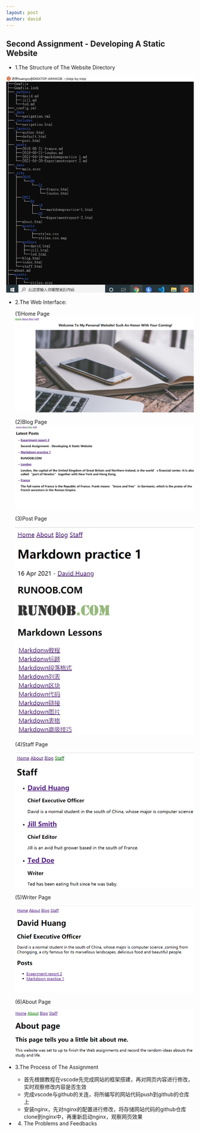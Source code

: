 ```yaml
---
layout: post
author: david
---
```



Second Assignment - Developing A Static Website
--------------------------

* 1.The Structure of The Website Directory


![Structure](/assets/images/1.jpg)


* 2.The Web Interface:
    
    (1)Home Page
    ![Home Page](/assets/images/Homepage.jpg)

    (2)Blog Page
    ![Blog Page](/assets/images/Blogpage.jpg)

    (3)Post Page

    ![Post Page](/assets/images/Postpage.jpg)

    (4)Staff Page

    ![Staff Page](/assets/images/Staffpage.jpg)

    (5)Writer Page

    ![Writer Page](/assets/images/Writerpage.jpg)


    (6)About Page

    ![About Page](/assets/images/Aboutpage.jpg)

* 3.The Process of The Assignment
     + 首先根据教程在vscode先完成网站的框架搭建，再对网页内容进行修改，实时观察修改内容是否生效
     + 完成vscode与github的关连，将所编写的网站代码push到github的仓库上
     + 安装nginx，先对nginx的配置进行修改，将存储网站代码的github仓库clone到nginx中，再重新启动nginx，观察网页效果


* 4. The Problems and Feedbacks




